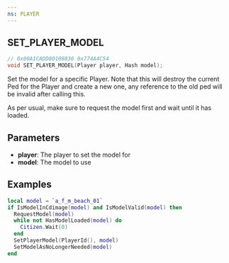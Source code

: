 ```yaml
---
ns: PLAYER
---
```

## SET_PLAYER_MODEL

```c
// 0x00A1CADD00108836 0x774A4C54
void SET_PLAYER_MODEL(Player player, Hash model);
```

Set the model for a specific Player. Note that this will destroy the current Ped for the Player and create a new one, any reference to the old ped will be invalid after calling this.

As per usual, make sure to request the model first and wait until it has loaded.

## Parameters
* **player**: The player to set the model for 
* **model**: The model to use

## Examples
```lua
local model = `a_f_m_beach_01`
if IsModelInCdimage(model) and IsModelValid(model) then
  RequestModel(model)
  while not HasModelLoaded(model) do
    Citizen.Wait(0)
  end
  SetPlayerModel(PlayerId(), model)
  SetModelAsNoLongerNeeded(model)
end
```
